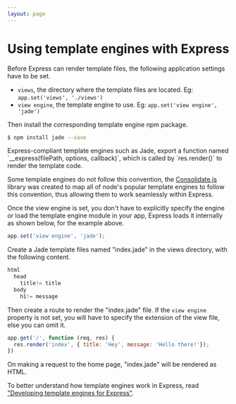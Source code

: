 ```yaml
---
layout: page
---
```


# Using template engines with Express

Before Express can render template files, the following application settings have to be set.

* `views`, the directory where the template files are located. Eg: `app.set('views', './views')`
* `view engine`, the template engine to use. Eg: `app.set('view engine', 'jade')`

Then install the corresponding template engine npm package.

~~~sh
$ npm install jade --save
~~~

<div class="doc-box doc-notice" markdown="1">
Express-compliant template engines such as Jade, export a function named `__express(filePath, options, callback)`, which is called by `res.render()` to render the template code.

Some template engines do not follow this convention, the [Consolidate.js](https://www.npmjs.org/package/consolidate) library was created to map all of node's popular template engines to follow this convention, thus allowing them to work seamlessly within Express.
</div>

Once the view engine is set, you don't have to explicitly specify the engine or load the template engine module in your app, Express loads it internally as shown below, for the example above.

~~~js
app.set('view engine', 'jade');
~~~

Create a Jade template files named "index.jade" in the views directory, with the following content.

~~~js
html
  head
    title!= title
  body
    h1!= message
~~~

Then create a route to render the "index.jade" file. If the `view engine` property is not set, you will have to specify the extension of the view file, else you can omit it.

~~~js
app.get('/', function (req, res) {
  res.render('index', { title: 'Hey', message: 'Hello there!'});
})
~~~

On making a request to the home page, "index.jade" will be rendered as HTML.

To better understand how template engines work in Express, read ["Developing template engines for Express"](/advanced/developing-template-engines.html).
